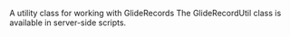A utility class for working with GlideRecords
The GlideRecordUtil class is available in server-side scripts.
